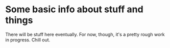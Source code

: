 Some basic info about stuff and things
======================

There will be stuff here eventually. For now, though, it's a pretty rough work in progress. Chill out.
